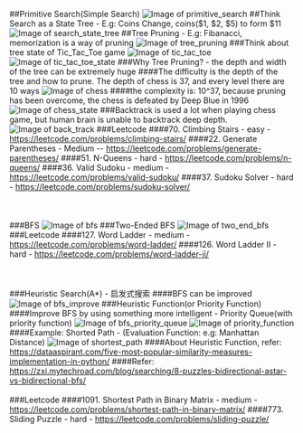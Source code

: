 ##Primitive Search(Simple Search)
![Image of primitive_search](imgs/primitive_search.jpg)
##Think Search as a State Tree - E.g: Coins Change, coins($1, $2, $5) to form $11
![Image of search_state_tree](imgs/search_state_tree.jpg)
##Tree Pruning - E.g: Fibanacci, memorization is a way of pruning
![Image of tree_pruning](imgs/tree_pruning.jpg)
###Think about tree state of Tic_Tac_Toe game
![Image of tic_tac_toe](imgs/tic_tac_toe.jpg)
![Image of tic_tac_toe_state](imgs/tic_tac_toe_state.jpg)
###Why Tree Pruning? - the depth and width of the tree can be extremely huge 
####The difficulty is the depth of the tree and how to prune. The depth of chess is 37, and every level there are 10 ways
![Image of chess](imgs/chess.jpg)
####the complexity is: 10^37, because pruning has been overcome, the chess is defeated by Deep Blue in 1996 
![Image of chess_state](imgs/chess_state.jpg)
###Backtrack is used a lot when playing chess game, but human brain is unable to backtrack deep depth.
![Image of back_track](imgs/back_track.jpg)
###Leetcode
####70. Climbing Stairs - easy - https://leetcode.com/problems/climbing-stairs/
####22. Generate Parentheses - Medium -- https://leetcode.com/problems/generate-parentheses/
####51. N-Queens - hard - https://leetcode.com/problems/n-queens/
####36. Valid Sudoku - medium - https://leetcode.com/problems/valid-sudoku/
####37. Sudoku Solver - hard - https://leetcode.com/problems/sudoku-solver/
<br></br>
<br></br>
###BFS
![Image of bfs](imgs/bfs.jpg)
###Two-Ended BFS
![Image of two_end_bfs](imgs/two_end_bfs.jpg)
###Leetcode
####127. Word Ladder - medium - https://leetcode.com/problems/word-ladder/
####126. Word Ladder II - hard - https://leetcode.com/problems/word-ladder-ii/
<br></br>
<br></br>
###Heuristic Search(A*) - 启发式搜索
####BFS can be improved 
![Image of bfs_improve](imgs/bfs_improve.jpg)
###Heuristic Function(or Priority Function)
####Improve BFS by using something more intelligent - Priority Queue(with priority function)
![Image of bfs_priority_queue](imgs/bfs_priority_queue.jpg)
![Image of priority_function](imgs/priority_function.jpg)
####Example: Shorted Path - (Evaluation Function: e.g: Manhattan Distance)
![Image of shortest_path](imgs/shortest_path.jpg)
####About Heuristic Function, refer: https://dataaspirant.com/five-most-popular-similarity-measures-implementation-in-python/
####Refer: https://zxi.mytechroad.com/blog/searching/8-puzzles-bidirectional-astar-vs-bidirectional-bfs/
<br></br>
###Leetcode
####1091. Shortest Path in Binary Matrix - medium -  https://leetcode.com/problems/shortest-path-in-binary-matrix/
####773. Sliding Puzzle - hard - https://leetcode.com/problems/sliding-puzzle/

